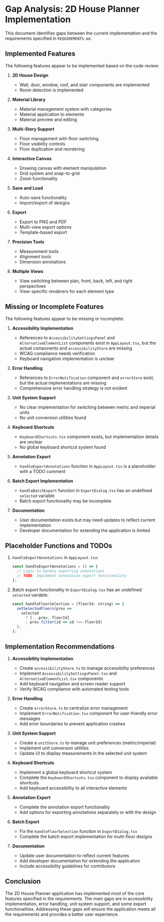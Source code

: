 # Gap Analysis: 2D House Planner Implementation

This document identifies gaps between the current implementation and the requirements specified in `REQUIREMENTS.md`.

## Implemented Features

The following features appear to be implemented based on the code review:

1. **2D House Design**
   - Wall, door, window, roof, and stair components are implemented
   - Room detection is implemented

2. **Material Library**
   - Material management system with categories
   - Material application to elements
   - Material preview and editing

3. **Multi-Story Support**
   - Floor management with floor switching
   - Floor visibility controls
   - Floor duplication and reordering

4. **Interactive Canvas**
   - Drawing canvas with element manipulation
   - Grid system and snap-to-grid
   - Zoom functionality

5. **Save and Load**
   - Auto-save functionality
   - Import/export of designs

6. **Export**
   - Export to PNG and PDF
   - Multi-view export options
   - Template-based export

7. **Precision Tools**
   - Measurement tools
   - Alignment tools
   - Dimension annotations

8. **Multiple Views**
   - View switching between plan, front, back, left, and right perspectives
   - View-specific renderers for each element type

## Missing or Incomplete Features

The following features appear to be missing or incomplete:

1. **Accessibility Implementation**
   - References to `AccessibilitySettingsPanel` and `AlternativeElementList` components exist in `AppLayout.tsx`, but the actual components and `accessibilityStore` are missing
   - WCAG compliance needs verification
   - Keyboard navigation implementation is unclear

2. **Error Handling**
   - References to `ErrorNotification` component and `errorStore` exist, but the actual implementations are missing
   - Comprehensive error handling strategy is not evident

3. **Unit System Support**
   - No clear implementation for switching between metric and imperial units
   - No unit conversion utilities found

4. **Keyboard Shortcuts**
   - `KeyboardShortcuts.tsx` component exists, but implementation details are unclear
   - No global keyboard shortcut system found

5. **Annotation Export**
   - `handleExportAnnotations` function in `AppLayout.tsx` is a placeholder with a TODO comment

6. **Batch Export Implementation**
   - `handleBatchExport` function in `ExportDialog.tsx` has an undefined `selected` variable
   - Batch export functionality may be incomplete

7. **Documentation**
   - User documentation exists but may need updates to reflect current implementation
   - Developer documentation for extending the application is limited

## Placeholder Functions and TODOs

1. `handleExportAnnotations` in `AppLayout.tsx`:
   ```javascript
   const handleExportAnnotations = () => {
     // Logic to handle exporting annotations
     // TODO: Implement annotation export functionality
   };
   ```

2. Batch export functionality in `ExportDialog.tsx` has an undefined `selected` variable:
   ```javascript
   const handleFloorSelection = (floorId: string) => {
     setSelectedFloors(prev => 
       selected 
         ? [...prev, floorId]
         : prev.filter(id => id !== floorId)
     );
   };
   ```

## Implementation Recommendations

1. **Accessibility Implementation**
   - Create `accessibilityStore.ts` to manage accessibility preferences
   - Implement `AccessibilitySettingsPanel.tsx` and `AlternativeElementList.tsx` components
   - Add keyboard navigation and screen reader support
   - Verify WCAG compliance with automated testing tools

2. **Error Handling**
   - Create `errorStore.ts` to centralize error management
   - Implement `ErrorNotification.tsx` component for user-friendly error messages
   - Add error boundaries to prevent application crashes

3. **Unit System Support**
   - Create a `unitStore.ts` to manage unit preferences (metric/imperial)
   - Implement unit conversion utilities
   - Update UI to display measurements in the selected unit system

4. **Keyboard Shortcuts**
   - Implement a global keyboard shortcut system
   - Complete the `KeyboardShortcuts.tsx` component to display available shortcuts
   - Add keyboard accessibility to all interactive elements

5. **Annotation Export**
   - Complete the annotation export functionality
   - Add options for exporting annotations separately or with the design

6. **Batch Export**
   - Fix the `handleFloorSelection` function in `ExportDialog.tsx`
   - Complete the batch export implementation for multi-floor designs

7. **Documentation**
   - Update user documentation to reflect current features
   - Add developer documentation for extending the application
   - Include accessibility guidelines for contributors

## Conclusion

The 2D House Planner application has implemented most of the core features specified in the requirements. The main gaps are in accessibility implementation, error handling, unit system support, and some export functionalities. Addressing these gaps will ensure the application meets all the requirements and provides a better user experience.
